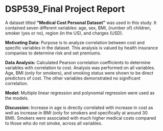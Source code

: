 # DSP539_Final Project Report

A dataset titled **“Medical Cost Personal Dataset”** was used in this study. It contained seven different variables: age, sex, BMI, (number of) children, smoker (yes or no), region (in the US), and charges (USD).  

**Motivating Data:** Purpose is to analyze correlation between cost and specific variables in the dataset. This analysis is valued by health insurance companies to determine risk and set premiums. 

**Data Analysis:** Calculated Pearson correlation coefficients to determine variables with correlation to cost. Analysis was performed on all variables. Age, BMI (only for smokers), and smoking status were shown to be direct predictors of cost. The other variables demonstrated no significant correlation.

**Model:** Multiple linear regression and polynomial regression were used as the models.  

**Discussion:** Increase in age is directly correlated with increase in cost as well as increase in BMI (only for smokers and specifically at around 30 BMI). Smokers were associated with much higher medical costs compared to those who do not smoke, across all variables.